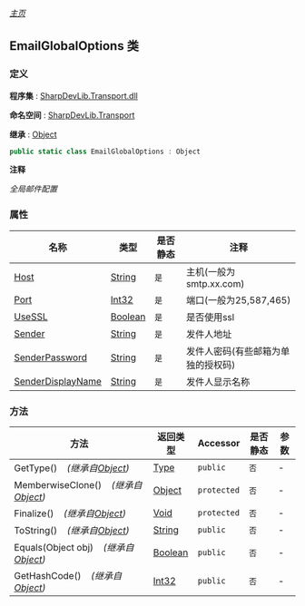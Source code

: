 ###### [主页](./Index.md "主页")

## EmailGlobalOptions 类

### 定义

**程序集** : [SharpDevLib.Transport.dll](./SharpDevLib.Transport.assembly.md "SharpDevLib.Transport.dll")

**命名空间** : [SharpDevLib.Transport](./SharpDevLib.Transport.namespace.md "SharpDevLib.Transport")

**继承** : [Object](https://learn.microsoft.com/en-us/dotnet/api/system.object "Object")

``` csharp
public static class EmailGlobalOptions : Object
```

**注释**

*全局邮件配置*


### 属性

|名称|类型|是否静态|注释|
|---|---|---|---|
|[Host](./SharpDevLib.Transport.EmailGlobalOptions.Host.md "Host")|[String](https://learn.microsoft.com/en-us/dotnet/api/system.string "String")|`是`|主机(一般为smtp.xx.com)|
|[Port](./SharpDevLib.Transport.EmailGlobalOptions.Port.md "Port")|[Int32](https://learn.microsoft.com/en-us/dotnet/api/system.int32 "Int32")|`是`|端口(一般为25,587,465)|
|[UseSSL](./SharpDevLib.Transport.EmailGlobalOptions.UseSSL.md "UseSSL")|[Boolean](https://learn.microsoft.com/en-us/dotnet/api/system.boolean "Boolean")|`是`|是否使用ssl|
|[Sender](./SharpDevLib.Transport.EmailGlobalOptions.Sender.md "Sender")|[String](https://learn.microsoft.com/en-us/dotnet/api/system.string "String")|`是`|发件人地址|
|[SenderPassword](./SharpDevLib.Transport.EmailGlobalOptions.SenderPassword.md "SenderPassword")|[String](https://learn.microsoft.com/en-us/dotnet/api/system.string "String")|`是`|发件人密码(有些邮箱为单独的授权码)|
|[SenderDisplayName](./SharpDevLib.Transport.EmailGlobalOptions.SenderDisplayName.md "SenderDisplayName")|[String](https://learn.microsoft.com/en-us/dotnet/api/system.string "String")|`是`|发件人显示名称|


### 方法

|方法|返回类型|Accessor|是否静态|参数|
|---|---|---|---|---|
|GetType()&nbsp;&nbsp;&nbsp;&nbsp;*(继承自[Object](https://learn.microsoft.com/en-us/dotnet/api/system.object "Object"))*|[Type](https://learn.microsoft.com/en-us/dotnet/api/system.type "Type")|`public`|`否`|-|
|MemberwiseClone()&nbsp;&nbsp;&nbsp;&nbsp;*(继承自[Object](https://learn.microsoft.com/en-us/dotnet/api/system.object "Object"))*|[Object](https://learn.microsoft.com/en-us/dotnet/api/system.object "Object")|`protected`|`否`|-|
|Finalize()&nbsp;&nbsp;&nbsp;&nbsp;*(继承自[Object](https://learn.microsoft.com/en-us/dotnet/api/system.object "Object"))*|[Void](https://learn.microsoft.com/en-us/dotnet/api/system.void "Void")|`protected`|`否`|-|
|ToString()&nbsp;&nbsp;&nbsp;&nbsp;*(继承自[Object](https://learn.microsoft.com/en-us/dotnet/api/system.object "Object"))*|[String](https://learn.microsoft.com/en-us/dotnet/api/system.string "String")|`public`|`否`|-|
|Equals(Object obj)&nbsp;&nbsp;&nbsp;&nbsp;*(继承自[Object](https://learn.microsoft.com/en-us/dotnet/api/system.object "Object"))*|[Boolean](https://learn.microsoft.com/en-us/dotnet/api/system.boolean "Boolean")|`public`|`否`|-|
|GetHashCode()&nbsp;&nbsp;&nbsp;&nbsp;*(继承自[Object](https://learn.microsoft.com/en-us/dotnet/api/system.object "Object"))*|[Int32](https://learn.microsoft.com/en-us/dotnet/api/system.int32 "Int32")|`public`|`否`|-|


